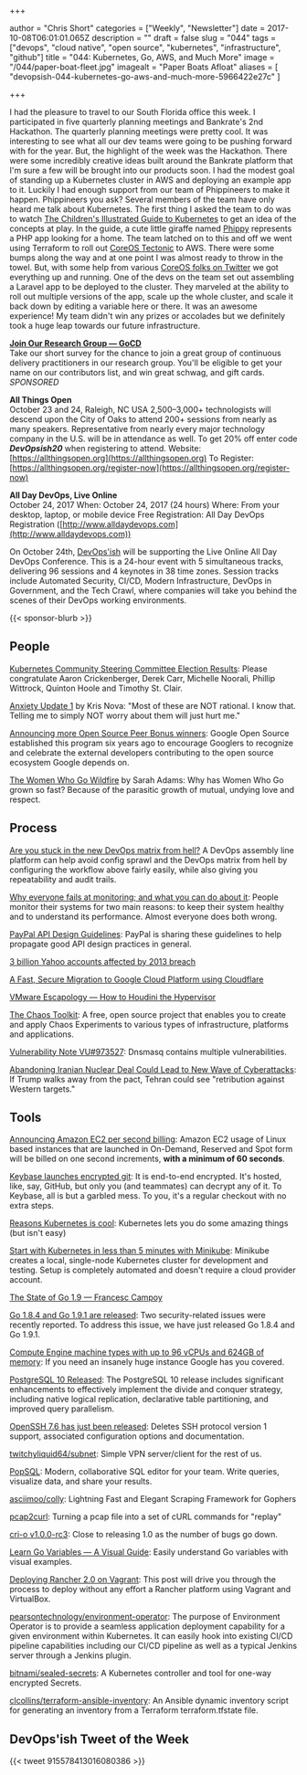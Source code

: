 +++

author = "Chris Short"
categories = ["Weekly", "Newsletter"]
date = 2017-10-08T06:01:01.065Z
description = ""
draft = false
slug = "044"
tags = ["devops", "cloud native", "open source", "kubernetes", "infrastructure", "github"]
title = "044: Kubernetes, Go, AWS, and Much More"
image = "/044/paper-boat-fleet.jpg"
imagealt = "Paper Boats Afloat"
aliases = [
    "devopsish-044-kubernetes-go-aws-and-much-more-5966422e27c"
]

+++

I had the pleasure to travel to our South Florida office this week. I participated in five quarterly planning meetings and Bankrate's 2nd Hackathon. The quarterly planning meetings were pretty cool. It was interesting to see what all our dev teams were going to be pushing forward with for the year. But, the highlight of the week was the Hackathon. There were some incredibly creative ideas built around the Bankrate platform that I'm sure a few will be brought into our products soon. I had the modest goal of standing up a Kubernetes cluster in AWS and deploying an example app to it. Luckily I had enough support from our team of Phippineers to make it happen. Phippineers you ask? Several members of the team have only heard me talk about Kubernetes. The first thing I asked the team to do was to watch [The Children's Illustrated Guide to Kubernetes](https://kubernetes.io/blog/2016/06/illustrated-childrens-guide-to-kubernetes/) to get an idea of the concepts at play. In the guide, a cute little giraffe named [Phippy](https://deis.com/phippy/) represents a PHP app looking for a home. The team latched on to this and off we went using Terraform to roll out [CoreOS Tectonic](https://coreos.com/tectonic) to AWS. There were some bumps along the way and at one point I was almost ready to throw in the towel. But, with some help from various [CoreOS folks on Twitter](https://twitter.com/ChrisShort/status/915643979470970880) we got everything up and running. One of the devs on the team set out assembling a Laravel app to be deployed to the cluster. They marveled at the ability to roll out multiple versions of the app, scale up the whole cluster, and scale it back down by editing a variable here or there. It was an awesome experience! My team didn't win any prizes or accolades but we definitely took a huge leap towards our future infrastructure.

[**Join Our Research Group — GoCD**](https://docs.google.com/forms/d/e/1FAIpQLSdsxfQbVbuVVRizNaDmD1_6nyyG5WNn4pKtfHElzO9kblnz5Q/viewform)  
Take our short survey for the chance to join a great group of continuous delivery practitioners in our research group. You'll be eligible to get your name on our contributors list, and win great schwag, and gift cards. *SPONSORED*

**All Things Open**  
October 23 and 24, Raleigh, NC USA
2,500–3,000+ technologists will descend upon the City of Oaks to attend 200+ sessions from nearly as many speakers. Representative from nearly every major technology company in the U.S. will be in attendance as well.
To get 20% off enter code ***DevOpsish20*** when registering to attend.
Website: [https://allthingsopen.org](https://allthingsopen.org)
To Register: [https://allthingsopen.org/register-now](https://allthingsopen.org/register-now)

**All Day DevOps, Live Online**  
October 24, 2017
When: October 24, 2017 (24 hours)
Where: From your desktop, laptop, or mobile device
Free Registration: All Day DevOps Registration ([http://www.alldaydevops.com](http://www.alldaydevops.com))

On October 24th, [DevOps'ish](https://devopsish.com/) will be supporting the Live Online All Day DevOps Conference. This is a 24-hour event with 5 simultaneous tracks, delivering 96 sessions and 4 keynotes in 38 time zones. Session tracks include Automated Security, CI/CD, Modern Infrastructure, DevOps in Government, and the Tech Crawl, where companies will take you behind the scenes of their DevOps working environments.

{{< sponsor-blurb >}}

## People

[Kubernetes Community Steering Committee Election Results](https://kubernetes.io/blog/2017/10/kubernetes-community-steering-committee-election-results/): Please congratulate Aaron Crickenberger, Derek Carr, Michelle Noorali, Phillip Wittrock, Quinton Hoole and Timothy St. Clair.

[Anxiety Update 1](https://becomingkris.com/anxiety-update-1/) by Kris Nova: "Most of these are NOT rational. I know that. Telling me to simply NOT worry about them will just hurt me."

[Announcing more Open Source Peer Bonus winners](https://opensource.googleblog.com/2017/10/more-open-source-peer-bonus-winners.html): Google Open Source established this program six years ago to encourage Googlers to recognize and celebrate the external developers contributing to the open source ecosystem Google depends on.

[The Women Who Go Wildfire](https://code.likeagirl.io/the-women-who-go-widlfire-faf53d989d14) by Sarah Adams: Why has Women Who Go grown so fast? Because of the parasitic growth of mutual, undying love and respect.

## Process

[Are you stuck in the new DevOps matrix from hell?](http://sdtimes.com/stuck-new-devops-matrix-hell/) A DevOps assembly line platform can help avoid config sprawl and the DevOps matrix from hell by configuring the workflow above fairly easily, while also giving you repeatability and audit trails.

[Why everyone fails at monitoring; and what you can do about it](http://codearcana.com/posts/2017/10/05/why-everyone-fails-at-monitoring-and-what-you-can-do-about-it.html): People monitor their systems for two main reasons: to keep their system healthy and to understand its performance. Almost everyone does both wrong.

[PayPal API Design Guidelines](https://github.com/paypal/api-standards/blob/master/api-style-guide.md): PayPal is sharing these guidelines to help propagate good API design practices in general.

[3 billion Yahoo accounts affected by 2013 breach](https://nakedsecurity.sophos.com/2017/10/04/3-billion-yahoo-accounts-affected-by-2013-breach/)

[A Fast, Secure Migration to Google Cloud Platform using Cloudflare](https://blog.cloudflare.com/a-fast-secure-migration-to-google-cloud-platform-using-cloudflare/)

[VMware Escapology — How to Houdini the Hypervisor](https://www.zerodayinitiative.com/blog/2017/10/04/vmware-escapology-how-to-houdini-the-hypervisor)

[The Chaos Toolkit](http://chaostoolkit.org/): A free, open source project that enables you to create and apply Chaos Experiments to various types of infrastructure, platforms and applications.

[Vulnerability Note VU#973527](http://www.kb.cert.org/vuls/id/973527): Dnsmasq contains multiple vulnerabilities.

[Abandoning Iranian Nuclear Deal Could Lead to New Wave of Cyberattacks](http://foreignpolicy.com/2017/10/02/abandoning-iranian-nuclear-deal-could-lead-to-new-wave-of-cyberattacks/): If Trump walks away from the pact, Tehran could see "retribution against Western targets."

## Tools

[Announcing Amazon EC2 per second billing](https://aws.amazon.com/about-aws/whats-new/2017/10/announcing-amazon-ec2-per-second-billing/): Amazon EC2 usage of Linux based instances that are launched in On-Demand, Reserved and Spot form will be billed on one second increments, **with a minimum of 60 seconds**.

[Keybase launches encrypted git](https://keybase.io/blog/encrypted-git-for-everyone): It is end-to-end encrypted. It's hosted, like, say, GitHub, but only you (and teammates) can decrypt any of it. To Keybase, all is but a garbled mess. To you, it's a regular checkout with no extra steps.

[Reasons Kubernetes is cool](https://jvns.ca/blog/2017/10/05/reasons-kubernetes-is-cool/): Kubernetes lets you do some amazing things (but isn't easy)

[Start with Kubernetes in less than 5 minutes with Minikube](http://cloudmaniac.net/minikube-kubernetes-in-5-minutes/): Minikube creates a local, single-node Kubernetes cluster for development and testing. Setup is completely automated and doesn't require a cloud provider account.

[The State of Go 1.9 — Francesc Campoy](https://www.youtube.com/watch?v=vFJkH4qDjJ0)

[Go 1.8.4 and Go 1.9.1 are released](https://groups.google.com/forum/#!msg/golang-nuts/sHfMg4gZNps/a-HDgDDDAAAJ): Two security-related issues were recently reported. To address this issue, we have just released Go 1.8.4 and Go 1.9.1.

[Compute Engine machine types with up to 96 vCPUs and 624GB of memory](https://cloudplatform.googleblog.com/2017/10/new-compute-engine-machine-types.html): If you need an insanely huge instance Google has you covered.

[PostgreSQL 10 Released](https://www.postgresql.org/about/news/1786/): The PostgreSQL 10 release includes significant enhancements to effectively implement the divide and conquer strategy, including native logical replication, declarative table partitioning, and improved query parallelism.

[OpenSSH 7.6 has just been released](http://www.openssh.com/txt/release-7.6): Deletes SSH protocol version 1 support, associated configuration options and documentation.

[twitchyliquid64/subnet](https://github.com/twitchyliquid64/subnet): Simple VPN server/client for the rest of us.

[PopSQL](https://popsql.io/): Modern, collaborative SQL editor for your team. Write queries, visualize data, and share your results.

[asciimoo/colly](https://github.com/asciimoo/colly): Lightning Fast and Elegant Scraping Framework for Gophers

[pcap2curl](https://isc.sans.edu/forums/diary/pcap2curl+Turning+a+pcap+file+into+a+set+of+cURL+commands+for+replay/22900/): Turning a pcap file into a set of cURL commands for "replay"

[cri-o v1.0.0-rc3](https://github.com/kubernetes-incubator/cri-o/releases/tag/v1.0.0-rc3): Close to releasing 1.0 as the number of bugs go down.

[Learn Go Variables — A Visual Guide](https://blog.learngoprogramming.com/learn-go-lang-variables-visual-tutorial-and-ebook-9a061d29babe): Easily understand Go variables with visual examples.

[Deploying Rancher 2.0 on Vagrant](http://www.joseluisgomez.com/automation/deploying-rancher-2-0-vagrant/): This post will drive you through the process to deploy without any effort a Rancher platform using Vagrant and VirtualBox.

[pearsontechnology/environment-operator](https://github.com/pearsontechnology/environment-operator): The purpose of Environment Operator is to provide a seamless application deployment capability for a given environment within Kubernetes. It can easily hook into existing CI/CD pipeline capabilities including our CI/CD pipeline as well as a typical Jenkins server through a Jenkins plugin.

[bitnami/sealed-secrets](https://github.com/bitnami/sealed-secrets): A Kubernetes controller and tool for one-way encrypted Secrets.

[clcollins/terraform-ansible-inventory](https://github.com/clcollins/terraform-ansible-inventory): An Ansible dynamic inventory script for generating an inventory from a Terraform terraform.tfstate file.

## DevOps'ish Tweet of the Week

{{< tweet 915578413016080386 >}}
